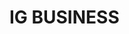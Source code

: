 <html>
<head>
  <title> Business</title>
  <body>
    <h1>IG BUSINESS</h1>
  </body>
</head>
</html>
